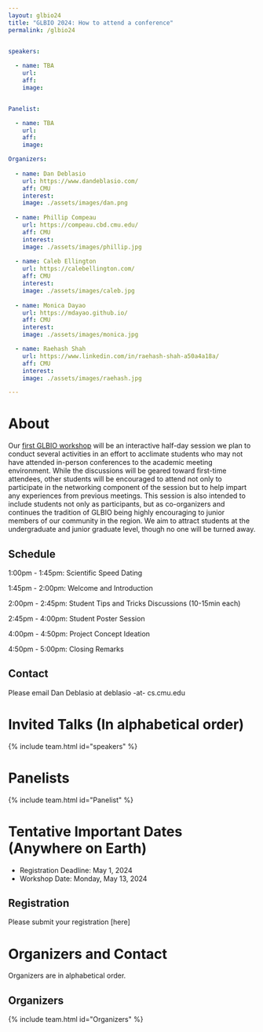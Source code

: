 ```yaml
---
layout: glbio24
title: "GLBIO 2024: How to attend a conference"
permalink: /glbio24


speakers:
 
  - name: TBA
    url: 
    aff: 
    image: 


Panelist:

  - name: TBA
    url: 
    aff: 
    image: 

Organizers:
 
  - name: Dan Deblasio
    url: https://www.dandeblasio.com/
    aff: CMU
    interest: 
    image: ./assets/images/dan.png 
  
  - name: Phillip Compeau
    url: https://compeau.cbd.cmu.edu/
    aff: CMU
    interest: 
    image: ./assets/images/phillip.jpg
  
  - name: Caleb Ellington
    url: https://calebellington.com/
    aff: CMU
    interest: 
    image: ./assets/images/caleb.jpg 
  
  - name: Monica Dayao
    url: https://mdayao.github.io/
    aff: CMU
    interest: 
    image: ./assets/images/monica.jpg 

  - name: Raehash Shah
    url: https://www.linkedin.com/in/raehash-shah-a50a4a18a/
    aff: CMU
    interest: 
    image: ./assets/images/raehash.jpg 

---
```


# About

Our [first GLBIO workshop](glbio24.html) will be an interactive half-day session we plan to conduct several activities in an effort to acclimate students 
who may not have attended in-person conferences
to the academic meeting environment. 
While the discussions will be geared toward first-time attendees, 
other students will be encouraged to attend not only to participate in the networking component of the session
but to help impart any experiences from previous meetings. 
This session is also intended to include students not only as participants, but as co-organizers
and continues the tradition of GLBIO being highly encouraging to junior members of our community in the region. 
We aim to attract students at the undergraduate and junior graduate level, 
though no one will be turned away.

## Schedule

1:00pm - 1:45pm: Scientific Speed Dating

1:45pm - 2:00pm: Welcome and Introduction

2:00pm - 2:45pm: Student Tips and Tricks Discussions (10-15min each)

2:45pm - 4:00pm: Student Poster Session

4:00pm - 4:50pm: Project Concept Ideation

4:50pm - 5:00pm: Closing Remarks

## Contact

Please email Dan Deblasio at deblasio -at- cs.cmu.edu

# Invited Talks (In alphabetical order)

{% include team.html id="speakers" %}

# Panelists

{% include team.html id="Panelist" %}

# Tentative Important Dates (Anywhere on Earth)

- Registration Deadline: May 1, 2024
- Workshop Date: Monday, May 13, 2024


## Registration

Please submit your registration [here]

# Organizers and Contact

Organizers are in alphabetical order. 

## Organizers 

{% include team.html id="Organizers" %}


<!-- <ul>
{% for p in page.StudentOrganizers %}
<li>
<a{% if p.url %} href="{{ p.url }}"{% endif %}>{{ p.name }}</a>
</li>
{% endfor %}
</ul>



<ul>
{% for p in page.ProfessorOrganizers %}
<li>
<a{% if p.url %} href="{{ p.url }}"{% endif %}>{{ p.name }}</a>
</li>
{% endfor %}
</ul> -->

<!-- 
## AI4Science Team 

<ul>
{% for p in page.OtherStudentOrganizers %}
<li>
<a{% if p.url %} href="{{ p.url }}"{% endif %}>{{ p.name }}</a>
</li>
{% endfor %}
</ul> -->






